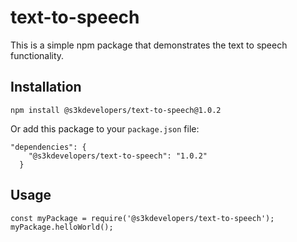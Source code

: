 # text-to-speech

This is a simple npm package that demonstrates the text to speech functionality.

## Installation

`npm install @s3kdevelopers/text-to-speech@1.0.2`

Or add this package to your `package.json` file:

```
"dependencies": {
    "@s3kdevelopers/text-to-speech": "1.0.2"
  }
```

## Usage

```
const myPackage = require('@s3kdevelopers/text-to-speech');
myPackage.helloWorld();
```
